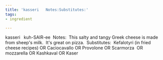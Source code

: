 ```yaml
---
title: 'kasseri   Notes:Substitutes:'
tags:
- ingredient

---
```

kasseri   kuh-SAIR-ee  Notes:  This salty and tangy Greek cheese is made from sheep's milk.  It's great on pizza.  Substitutes:  Kefalotyri (in fried cheese recipes) OR Caciocavallo OR Provolone OR Scarmorza  OR mozzarella OR Kashkaval OR Kaser
